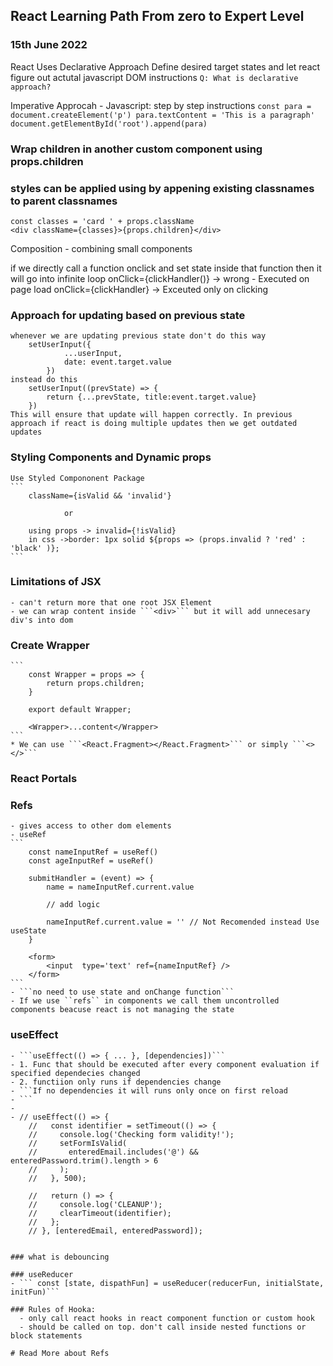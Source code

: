 ## React Learning Path From zero to Expert Level
### 15th June 2022

React Uses Declarative Approach
    Define desired target states and let react figure out actutal javascript DOM instructions
    ```Q: What is declarative approach?```

Imperative Approcah - Javascript:
    step by step instructions
    ```
    const para = document.createElement('p')
    para.textContent = 'This is a paragraph'
    document.getElementById('root').append(para)
    ```

### Wrap children in another custom component using props.children
### styles can be applied using by appening existing classnames to parent classnames
    const classes = 'card ' + props.className
    <div className={classes}>{props.children}</div>

Composition - combining small components 

if we directly call a function onclick and set state inside that function then it will go into infinite loop
    onClick={clickHandler()} -> wrong - Executed on page load
    onClick={clickHandler} -> Exceuted only on clicking


### Approach for updating based on previous state
```
whenever we are updating previous state don't do this way
    setUserInput({
            ...userInput,
            date: event.target.value
        })
instead do this
    setUserInput((prevState) => {
        return {...prevState, title:event.target.value}
    })
This will ensure that update will happen correctly. In previous approach if react is doing multiple updates then we get outdated updates
```

### Styling Components and Dynamic props
    Use Styled Compononent Package
    ```
        className={isValid && 'invalid'}

                or
        
        using props -> invalid={!isValid}
        in css ->border: 1px solid ${props => (props.invalid ? 'red' : 'black' )};
    ```

### Limitations of JSX
    - can't return more that one root JSX Element
    - we can wrap content inside ```<div>``` but it will add unnecesary div's into dom
  
### Create Wrapper
    ```
        const Wrapper = props => {
            return props.children;
        }

        export default Wrapper;

        <Wrapper>...content</Wrapper>
    ```
    * We can use ```<React.Fragment></React.Fragment>``` or simply ```<></>```

### React Portals


### Refs
    - gives access to other dom elements
    - useRef
    ```
        const nameInputRef = useRef()
        const ageInputRef = useRef()

        submitHandler = (event) => {
            name = nameInputRef.current.value

            // add logic

            nameInputRef.current.value = '' // Not Recomended instead Use useState 
        }

        <form>
            <input  type='text' ref={nameInputRef} />
        </form>
    ```
    - ```no need to use state and onChange function```
    - If we use ``refs`` in components we call them uncontrolled components beacuse react is not managing the state

### useEffect
    - ```useEffect(() => { ... }, [dependencies])```
    - 1. Func that should be executed after every component evaluation if specified dependecies changed
    - 2. functiion only runs if dependencies change
    - ```If no dependencies it will runs only once on first reload
    - ```
    - 
    - // useEffect(() => {
        //   const identifier = setTimeout(() => {
        //     console.log('Checking form validity!');
        //     setFormIsValid(
        //       enteredEmail.includes('@') && enteredPassword.trim().length > 6
        //     );
        //   }, 500);

        //   return () => {
        //     console.log('CLEANUP');
        //     clearTimeout(identifier);
        //   };
        // }, [enteredEmail, enteredPassword]);
  ```

### what is debouncing

### useReducer
 - ``` const [state, dispathFun] = useReducer(reducerFun, initialState, initFun)```

### Rules of Hooka:
    - only call react hooks in react component function or custom hook
    - should be called on top. don't call inside nested functions or block statements

# Read More about Refs